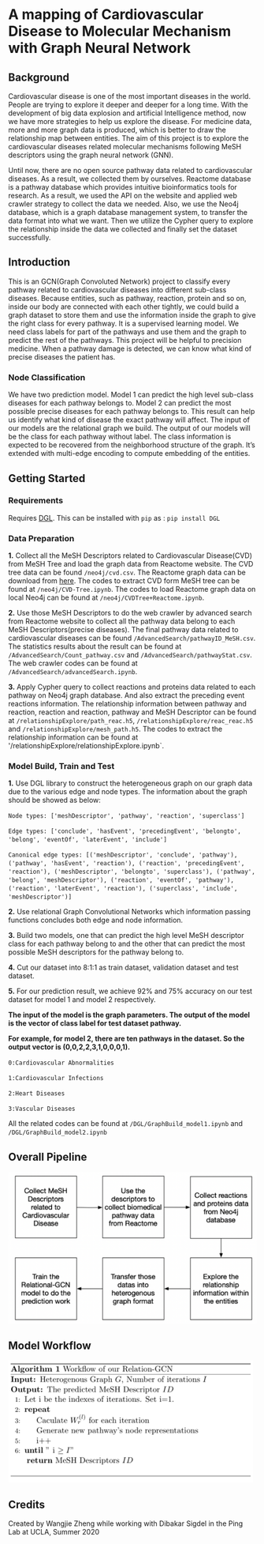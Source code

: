 # A mapping of  Cardiovascular Disease to Molecular Mechanism with Graph Neural Network 

## Background
Cardiovascular disease is one of the most important diseases in the world. People are trying to explore it deeper and deeper for a long time. With the development of big data explosion and artificial Intelligence method, now we have more strategies to help us explore the disease. For medicine data, more and more graph data is produced, which is better to draw the relationship map between entities. The aim of this project is to explore the cardiovascular diseases related molecular mechanisms following MeSH descriptors using the graph neural network (GNN). 

Until now, there are no open source pathway data related to cardiovascular diseases. As a result, we collected them by ourselves. Reactome database is a pathway database which provides intuitive bioinformatics tools for research. As a result, we used the API on the website and applied web crawler strategy to collect the data we needed. Also, we use the Neo4j database, which is a graph database management system, to transfer the data format into what we want. Then we utilize the Cypher query to explore the relationship inside the data we collected and finally set the dataset successfully.

## Introduction
This is an GCN(Graph Convoluted Network) project to classify every pathway related to cardiovascular diseases into different sub-class diseases. Because entities, such as pathway, reaction, protein and so on, inside our body are connected with each other tightly, we could build a graph dataset to store them and use the information inside the graph to give the right class for every pathway. It is a supervised learning model. We need class labels for part of the pathways and use them and the graph to predict the rest of the pathways. This project will be helpful to precision medicine. When a pathway damage is detected, we can know what kind of precise diseases the patient has. 

### Node Classification
We have two prediction model. Model 1 can predict the high level sub-class diseases for each pathway belongs to. Model 2 can predict the most possible precise diseases for each pathway belongs to. This result can help us identify what kind of disease the exact pathway will affect. The input of our models are the relational graph we build. The output of our models will be the class for each pathway without label. The class information is expected to be recovered from the neighborhood structure of the graph. It’s extended with multi-edge encoding to compute embedding of the entities.

## Getting Started 

### Requirements
Requires [DGL](https://www.dgl.ai/pages/start.html). This can be installed with `pip` as : `pip install DGL`

### Data Preparation
**1.** Collect all the MeSH Descriptors related to Cardiovascular Disease(CVD) from MeSH Tree and load the graph data from Reactome website. The CVD tree data can be found `/neo4j/cvd.csv`. The Reactome graph data can be download from [here](https://reactome.org/dev/graph-database). The codes to extract CVD form MeSH tree can be found at `/neo4j/CVD-Tree.ipynb`. The codes to load Reactome graph data on local Neo4j can be found at `/neo4j/CVDTree+Reactome.ipynb`.

**2.** Use those MeSH Descriptors to do the web crawler by advanced search from Reactome website to collect all the pathway data belong to each MeSH Descriptors(precise diseases). The final pathway data related to cardiovascular diseases can be found `/AdvancedSearch/pathwayID_MeSH.csv`. The statistics results about the result can be found at `/AdvancedSearch/Count_pathway.csv` and `/AdvancedSearch/pathwayStat.csv`. The web crawler codes can be found at `/AdvancedSearch/advancedSearch.ipynb`.  

**3.** Apply Cypher query to collect reactions and proteins data related to each pathway on Neo4j graph database. And also extract the preceding event reactions information. The relationship information between pathway and reaction, reaction and reaction, pathway and MeSH Descriptor can be found at `/relationshipExplore/path_reac.h5`, `/relationshipExplore/reac_reac.h5` and `/relationshipExplore/mesh_path.h5`. The codes to extract the relationship information can be found at '/relationshipExplore/relationshipExplore.ipynb`.

### Model Build, Train and Test

**1.** Use DGL library to construct the heterogeneous graph on our graph data due to the various edge and node types. The information about the graph should be showed as below:

`Node types: ['meshDescriptor', 'pathway', 'reaction', 'superclass']`

`Edge types: ['conclude', 'hasEvent', 'precedingEvent', 'belongto', 'belong', 'eventOf', 'laterEvent', 'include']`

`Canonical edge types: [('meshDescriptor', 'conclude', 'pathway'), ('pathway', 'hasEvent', 'reaction'), ('reaction', 'precedingEvent', 'reaction'), ('meshDescriptor', 'belongto', 'superclass'), ('pathway', 'belong', 'meshDescriptor'), ('reaction', 'eventOf', 'pathway'), ('reaction', 'laterEvent', 'reaction'), ('superclass', 'include', 'meshDescriptor')]`

**2.** Use relational Graph Convolutional Networks which information passing functions concludes both edge and node information.

**3.** Build two models, one that can predict the high level MeSH descriptor class for each pathway belong to and the other that can predict the most possible MeSH descriptors for the pathway belong to.

**4.** Cut our dataset into 8:1:1 as train dataset, validation dataset and test dataset. 

**5.** For our prediction result, we achieve 92% and 75% accuracy on our test dataset for model 1 and model 2 respectively.

**The input of the model is the graph parameters. The output of the model is the vector of class label for test dataset pathway.**

**For example, for model 2, there are ten pathways in the dataset. So the output vector is (0,0,2,2,3,1,0,0,0,1).**

`0:Cardiovascular Abnormalities`

`1:Cardiovascular Infections`

`2:Heart Diseases`

`3:Vascular Diseases`

All the related codes can be found at `/DGL/GraphBuild_model1.ipynb` and `/DGL/GraphBuild_model2.ipynb`

## Overall Pipeline
![image](https://github.com/pinglab-intern/mesh2molecules/blob/master/images/pipeline.png)

## Model Workflow
![image](https://github.com/pinglab-intern/mesh2molecules/blob/master/images/workflow.png)

## Credits
Created by Wangjie Zheng while working with Dibakar Sigdel in the Ping Lab at UCLA, Summer 2020
